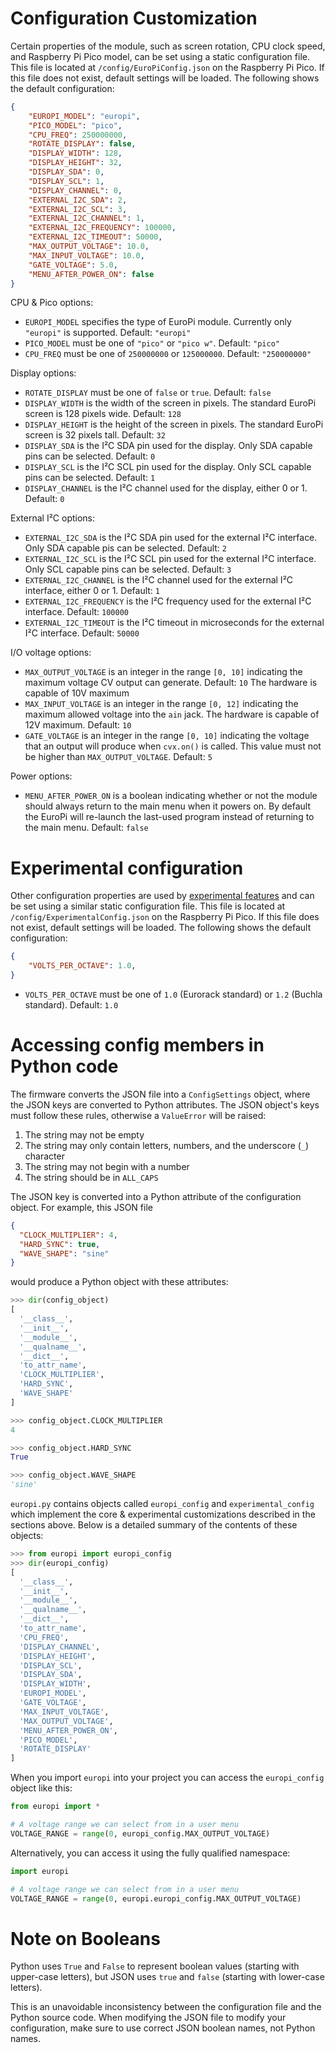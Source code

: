 # Configuration Customization

Certain properties of the module, such as screen rotation, CPU clock speed, and Raspberry Pi Pico model, can be
set using a static configuration file.  This file is located at `/config/EuroPiConfig.json` on the
Raspberry Pi Pico. If this file does not exist, default settings will be loaded.  The following shows the
default configuration:
```json
{
    "EUROPI_MODEL": "europi",
    "PICO_MODEL": "pico",
    "CPU_FREQ": 250000000,
    "ROTATE_DISPLAY": false,
    "DISPLAY_WIDTH": 128,
    "DISPLAY_HEIGHT": 32,
    "DISPLAY_SDA": 0,
    "DISPLAY_SCL": 1,
    "DISPLAY_CHANNEL": 0,
    "EXTERNAL_I2C_SDA": 2,
    "EXTERNAL_I2C_SCL": 3,
    "EXTERNAL_I2C_CHANNEL": 1,
    "EXTERNAL_I2C_FREQUENCY": 100000,
    "EXTERNAL_I2C_TIMEOUT": 50000,
    "MAX_OUTPUT_VOLTAGE": 10.0,
    "MAX_INPUT_VOLTAGE": 10.0,
    "GATE_VOLTAGE": 5.0,
    "MENU_AFTER_POWER_ON": false
}
```

CPU & Pico options:
- `EUROPI_MODEL` specifies the type of EuroPi module. Currently only `"europi"` is supported. Default: `"europi"`
- `PICO_MODEL` must be one of `"pico"` or `"pico w"`. Default: `"pico"`
- `CPU_FREQ` must be one of `250000000` or `125000000`. Default: `"250000000"`

Display options:
- `ROTATE_DISPLAY` must be one of `false` or `true`. Default: `false`
- `DISPLAY_WIDTH` is the width of the screen in pixels. The standard EuroPi screen is 128 pixels wide. Default: `128`
- `DISPLAY_HEIGHT` is the height of the screen in pixels. The standard EuroPi screen is 32 pixels tall. Default: `32`
- `DISPLAY_SDA` is the I²C SDA pin used for the display. Only SDA capable pins can be selected. Default: `0`
- `DISPLAY_SCL` is the I²C SCL pin used for the display. Only SCL capable pins can be selected. Default: `1`
- `DISPLAY_CHANNEL` is the I²C channel used for the display, either 0 or 1. Default: `0`

External I²C options:
- `EXTERNAL_I2C_SDA` is the I²C SDA pin used for the external I²C interface. Only SDA capable pis can be selected. Default: `2`
- `EXTERNAL_I2C_SCL` is the I²C SCL pin used for the external I²C interface. Only SCL capable pins can be selected. Default: `3`
- `EXTERNAL_I2C_CHANNEL` is the I²C channel used for the external I²C interface, either 0 or 1. Default: `1`
- `EXTERNAL_I2C_FREQUENCY` is the I²C frequency used for the external I²C interface. Default: `100000`
- `EXTERNAL_I2C_TIMEOUT` is the I²C timeout in microseconds for the external I²C interface. Default: `50000`

I/O voltage options:
- `MAX_OUTPUT_VOLTAGE` is an integer in the range `[0, 10]` indicating the maximum voltage CV output can generate. Default: `10`
  The hardware is capable of 10V maximum
- `MAX_INPUT_VOLTAGE` is an integer in the range `[0, 12]` indicating the maximum allowed voltage into the `ain` jack.
  The hardware is capable of 12V maximum. Default: `10`
- `GATE_VOLTAGE` is an integer in the range `[0, 10]` indicating the voltage that an output will produce when `cvx.on()`
  is called. This value must not be higher than `MAX_OUTPUT_VOLTAGE`. Default: `5`

Power options:
- `MENU_AFTER_POWER_ON` is a boolean indicating whether or not the module should always return to the main menu when
  it powers on.  By default the EuroPi will re-launch the last-used program instead of returning to the main menu. Default: `false`


# Experimental configuration

Other configuration properties are used by [experimental features](/software/firmware/experimental/__init__.py)
and can be set using a similar static configuration file. This file is located at `/config/ExperimentalConfig.json`
on the Raspberry Pi Pico. If this file does not exist, default settings will be loaded.  The following
shows the default configuration:

```json
{
    "VOLTS_PER_OCTAVE": 1.0,
}
```

- `VOLTS_PER_OCTAVE` must be one of `1.0` (Eurorack standard) or `1.2` (Buchla standard). Default: `1.0`


# Accessing config members in Python code

The firmware converts the JSON file into a `ConfigSettings` object, where the JSON keys are converted
to Python attributes.  The JSON object's keys must follow these rules, otherwise a `ValueError` will be raised:

1. The string may not be empty
1. The string may only contain letters, numbers, and the underscore (`_`) character
1. The string may not begin with a number
1. The string should be in `ALL_CAPS`

The JSON key is converted into a Python attribute of the configuration object. For example, this JSON file
```json
{
  "CLOCK_MULTIPLIER": 4,
  "HARD_SYNC": true,
  "WAVE_SHAPE": "sine"
}
```
would produce a Python object with these attributes:
```python
>>> dir(config_object)
[
  '__class__',
  '__init__',
  '__module__',
  '__qualname__',
  '__dict__',
  'to_attr_name',
  'CLOCK_MULTIPLIER',
  'HARD_SYNC',
  'WAVE_SHAPE'
]

>>> config_object.CLOCK_MULTIPLIER
4

>>> config_object.HARD_SYNC
True

>>> config_object.WAVE_SHAPE
'sine'
```

`europi.py` contains objects called `europi_config` and `experimental_config` which implement the core & experimental
customizations described in the sections above. Below is a detailed summary of the contents of these objects:

```python
>>> from europi import europi_config
>>> dir(europi_config)
[
  '__class__',
  '__init__',
  '__module__',
  '__qualname__',
  '__dict__',
  'to_attr_name',
  'CPU_FREQ',
  'DISPLAY_CHANNEL',
  'DISPLAY_HEIGHT',
  'DISPLAY_SCL',
  'DISPLAY_SDA',
  'DISPLAY_WIDTH',
  'EUROPI_MODEL',
  'GATE_VOLTAGE',
  'MAX_INPUT_VOLTAGE',
  'MAX_OUTPUT_VOLTAGE',
  'MENU_AFTER_POWER_ON',
  'PICO_MODEL',
  'ROTATE_DISPLAY'
]
```

When you import `europi` into your project you can access the `europi_config` object like this:
```python
from europi import *

# A voltage range we can select from in a user menu
VOLTAGE_RANGE = range(0, europi_config.MAX_OUTPUT_VOLTAGE)
```

Alternatively, you can access it using the fully qualified namespace:
```python
import europi

# A voltage range we can select from in a user menu
VOLTAGE_RANGE = range(0, europi.europi_config.MAX_OUTPUT_VOLTAGE)
```

# Note on Booleans

Python uses `True` and `False` to represent boolean values (starting with upper-case letters), but JSON uses `true` and
`false` (starting with lower-case letters).

This is an unavoidable inconsistency between the configuration file and the Python source code. When modifying the JSON
file to modify your configuration, make sure to use correct JSON boolean names, not Python names.
